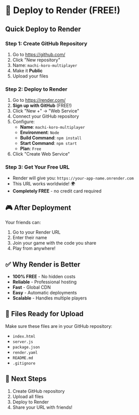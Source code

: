 # 🚀 Deploy to Render (FREE!)

## Quick Deploy to Render

### Step 1: Create GitHub Repository
1. Go to https://github.com/
2. Click "New repository"
3. Name: `machi-koro-multiplayer`
4. Make it **Public**
5. Upload your files

### Step 2: Deploy to Render
1. Go to https://render.com/
2. **Sign up with GitHub** (FREE!)
3. Click "New +" → "Web Service"
4. Connect your GitHub repository
5. Configure:
   - **Name**: `machi-koro-multiplayer`
   - **Environment**: `Node`
   - **Build Command**: `npm install`
   - **Start Command**: `npm start`
   - **Plan**: `Free`
6. Click "Create Web Service"

### Step 3: Get Your Free URL
- Render will give you: `https://your-app-name.onrender.com`
- This URL works worldwide! 🌍
- **Completely FREE** - no credit card required

## 🎮 After Deployment

Your friends can:
1. Go to your Render URL
2. Enter their name
3. Join your game with the code you share
4. Play from anywhere!

## ✅ Why Render is Better

- **100% FREE** - No hidden costs
- **Reliable** - Professional hosting
- **Fast** - Global CDN
- **Easy** - Automatic deployments
- **Scalable** - Handles multiple players

## 🔧 Files Ready for Upload

Make sure these files are in your GitHub repository:
- `index.html`
- `server.js`
- `package.json`
- `render.yaml`
- `README.md`
- `.gitignore`

## 🎯 Next Steps

1. Create GitHub repository
2. Upload all files
3. Deploy to Render
4. Share your URL with friends! 